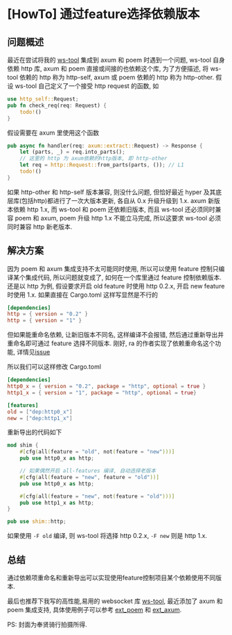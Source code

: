 # \[HowTo\] 通过feature选择依赖版本

## 问题概述

最近在尝试将我的 [ws-tool](https://github.com/PrivateRookie/ws-tool) 集成到 axum 和 poem 时遇到一个问题, ws-tool 自身依赖 http 库, axum 和 poem 直接或间接的也依赖这个库,
为了方便描述, 将 ws-tool 依赖的 http 称为 http-self, axum 或 poem 依赖的 http 称为 http-other. 假设 ws-tool 自己定义了一个接受 http request 的函数, 如

```rust
use http_self::Request;
pub fn check_req(req: Request) {
    todo!()
}
```

假设需要在 axum 里使用这个函数

```rust
pub async fn handler(req: axum::extract::Request) -> Response {
    let (parts, _) = req.into_parts();
    // 这里的 http 为 axum依赖的http版本, 即 http-other
    let req = http::Request::from_parts(parts, ()); // L1
    todo!()
}
```

如果 http-other 和 http-self 版本兼容, 则没什么问题, 但恰好最近 hyper 及其底层库(包括http)都进行了一次大版本更新, 各自从 0.x 升级升级到 1.x. axum 新版本依赖 http 1.x, 而 ws-tool 和 poem 还依赖旧版本,
而且 ws-tool 还必须同时兼容 poem 和 axum, poem 升级 http 1.x 不能立马完成, 所以这要求 ws-tool 必须同时兼容 http 新老版本.

## 解决方案

因为 poem 和 axum 集成支持不太可能同时使用, 所以可以使用 feature 控制只编译某个集成代码, 所以问题就变成了, 如何在一个库里通过 feature 控制依赖版本.
还是以 http 为例, 假设要求开启 old feature 时使用 http 0.2.x, 开启 new feature 时使用 1.x.
如果直接在 Cargo.toml 这样写显然是不行的

```toml
[dependencies]
http = { version = "0.2" }
http = { version = "1" }
```

但如果能重命名依赖, 让新旧版本不同名, 这样编译不会报错, 然后通过重新导出并重命名即可通过 feature 选择不同版本.
刚好, ra 的作者实现了依赖重命名这个功能, 详情见[issue](https://github.com/rust-lang/cargo/issues/5653)

所以我们可以这样修改 Cargo.toml

```toml
[dependencies]
http0_x = { version = "0.2", package = "http", optional = true }
http1_x = { version = "1", package = "http", optional = true}

[features]
old = ["dep:http0_x"]
new = ["dep:http1_x"]
```

重新导出的代码如下

```rust
mod shim {
    #[cfg(all(feature = "old", not(feature = "new")))]
    pub use http0_x as http;

    // 如果偶然开启 all-features 编译, 自动选择老版本
    #[cfg(all(feature = "new", feature = "old"))]
    pub use http0_x as http;

    #[cfg(all(feature = "new", not(feature = "old")))]
    pub use http1_x as http;
}

pub use shim::http;
```

如果使用 `-F old` 编译, 则 ws-tool 将选择 http 0.2.x, `-F new` 则是 http 1.x.

## 总结

通过依赖项重命名和重新导出可以实现使用feature控制项目某个依赖使用不同版本.

最后也推荐下我写的高性能,易用的 websocket 库 [ws-tool](https://github.com/PrivateRookie/ws-tool),
最近添加了 axum 和 poem 集成支持, 具体使用例子可以参考 [ext_poem](https://github.com/PrivateRookie/ws-tool/blob/main/examples/ext_poem.rs) 和 [ext_axum](https://github.com/PrivateRookie/ws-tool/blob/main/examples/ext_axum.rs).

PS: 封面为奉贤骑行拍摄所得.